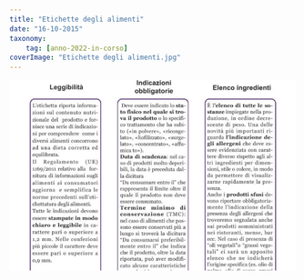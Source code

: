 ```yaml
---
title: "Etichette degli alimenti"
date: "16-10-2015"
taxonomy: 
    tag: [anno-2022-in-corso]
coverImage: "Etichette degli alimenti.jpg"
---
```


![salute 2022](images/Etichette%20degli%20alimenti.jpg)
